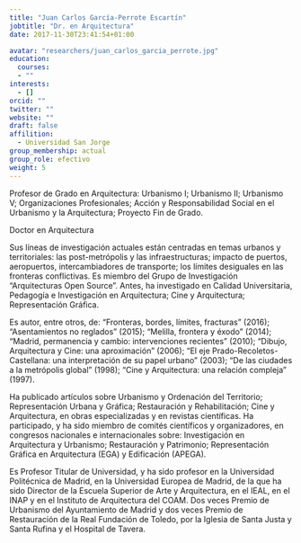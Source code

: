```yaml
---
title: "Juan Carlos García-Perrote Escartín"
jobtitle: "Dr. en Arquitectura"
date: 2017-11-30T23:41:54+01:00

avatar: "researchers/juan_carlos_garcia_perrote.jpg"
education:
  courses:
  - ""
interests:
  - []
orcid: ""
twitter: ""
website: ""
draft: false
affilition:
  - Universidad San Jorge
group_membership: actual
group_role: efectivo
weight: 5
---
```


Profesor de Grado en Arquitectura: Urbanismo I; Urbanismo II; Urbanismo V; Organizaciones Profesionales; Acción y Responsabilidad Social en el Urbanismo y la Arquitectura; Proyecto Fin de Grado.

Doctor en Arquitectura

Sus líneas de investigación actuales están centradas en temas urbanos y territoriales: las post-metrópolis y las infraestructuras; impacto de puertos, aeropuertos, intercambiadores de transporte; los límites desiguales en las fronteras conflictivas. Es miembro del Grupo de Investigación “Arquitecturas Open Source”. Antes, ha investigado en Calidad Universitaria, Pedagogía e Investigación en Arquitectura; Cine y Arquitectura; Representación Gráfica.

Es autor, entre otros, de: “Fronteras, bordes, límites, fracturas” (2016); “Asentamientos no reglados” (2015); “Melilla, frontera y éxodo” (2014); “Madrid, permanencia y cambio: intervenciones recientes” (2010); “Dibujo, Arquitectura y Cine: una aproximación” (2006); “El eje Prado-Recoletos-Castellana: una interpretación de su papel urbano” (2003); “De las ciudades a la metrópolis global” (1998); “Cine y Arquitectura: una relación compleja” (1997).

Ha publicado artículos sobre Urbanismo y Ordenación del Territorio; Representación Urbana y Gráfica; Restauración y Rehabilitación; Cine y Arquitectura, en obras especializadas y en revistas científicas. Ha participado, y ha sido miembro de comités científicos y organizadores, en congresos nacionales e internacionales sobre: Investigación en Arquitectura y Urbanismo; Restauración y Patrimonio; Representación Gráfica en Arquitectura (EGA) y Edificación (APEGA).

Es Profesor Titular de Universidad, y ha sido profesor en la Universidad Politécnica de Madrid, en la Universidad Europea de Madrid, de la que ha sido Director de la Escuela Superior de Arte y Arquitectura, en el IEAL, en el INAP y en el Instituto de Arquitectura del COAM. Dos veces Premio de Urbanismo del Ayuntamiento de Madrid y dos veces Premio de Restauración de la Real Fundación de Toledo, por la Iglesia de Santa Justa y Santa Rufina y el Hospital de Tavera.

